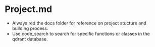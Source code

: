# Project.md

- Always red the docs folder for reference on project stucture and building process.
- Use code_search to search for specific functions or classes in the qdrant database.
